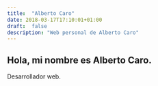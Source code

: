 ```yaml
---
title:  "Alberto Caro"
date: 2018-03-17T17:10:01+01:00
draft:  false
description: "Web personal de Alberto Caro"
---
```


## Hola, mi nombre es Alberto Caro.
Desarrollador web.